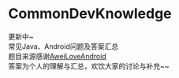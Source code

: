 # CommonDevKnowledge
更新中~</br>
常见Java、Android问题及答案汇总</br>
题目来源感谢[AweiLoveAndroid](https://github.com/AweiLoveAndroid/CommonDevKnowledge)</br>
答案为个人的理解与汇总，欢饮大家的讨论与补充~~


